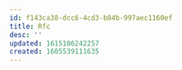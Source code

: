 ```yaml
---
id: f143ca38-dcc6-4cd3-b84b-997aec1160ef
title: Rfc
desc: ''
updated: 1615106242257
created: 1605539111635
---
```


